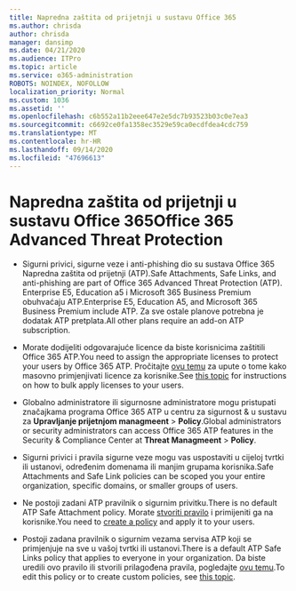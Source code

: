 ```yaml
---
title: Napredna zaštita od prijetnji u sustavu Office 365
ms.author: chrisda
author: chrisda
manager: dansimp
ms.date: 04/21/2020
ms.audience: ITPro
ms.topic: article
ms.service: o365-administration
ROBOTS: NOINDEX, NOFOLLOW
localization_priority: Normal
ms.custom: 1036
ms.assetid: ''
ms.openlocfilehash: c6b552a11b2eee647e2e5dc7b93523b03c0e7ea3
ms.sourcegitcommit: c6692ce0fa1358ec3529e59ca0ecdfdea4cdc759
ms.translationtype: MT
ms.contentlocale: hr-HR
ms.lasthandoff: 09/14/2020
ms.locfileid: "47696613"
---
```

# <a name="office-365-advanced-threat-protection"></a><span data-ttu-id="f2c80-102">Napredna zaštita od prijetnji u sustavu Office 365</span><span class="sxs-lookup"><span data-stu-id="f2c80-102">Office 365 Advanced Threat Protection</span></span>

- <span data-ttu-id="f2c80-103">Sigurni privici, sigurne veze i anti-phishing dio su sustava Office 365 Napredna zaštita od prijetnji (ATP).</span><span class="sxs-lookup"><span data-stu-id="f2c80-103">Safe Attachments, Safe Links, and anti-phishing are part of Office 365 Advanced Threat Protection (ATP).</span></span> <span data-ttu-id="f2c80-104">Enterprise E5, Education a5 i Microsoft 365 Business Premium obuhvaćaju ATP.</span><span class="sxs-lookup"><span data-stu-id="f2c80-104">Enterprise E5, Education A5, and Microsoft 365 Business Premium include ATP.</span></span> <span data-ttu-id="f2c80-105">Za sve ostale planove potrebna je dodatak ATP pretplata.</span><span class="sxs-lookup"><span data-stu-id="f2c80-105">All other plans require an add-on ATP subscription.</span></span>

- <span data-ttu-id="f2c80-106">Morate dodijeliti odgovarajuće licence da biste korisnicima zaštitili Office 365 ATP.</span><span class="sxs-lookup"><span data-stu-id="f2c80-106">You need to assign the appropriate licenses to protect your users by Office 365 ATP.</span></span> <span data-ttu-id="f2c80-107">Pročitajte [ovu temu](https://docs.microsoft.com/microsoft-365/admin/add-users/add-users) za upute o tome kako masovno primjenjivati licence za korisnike.</span><span class="sxs-lookup"><span data-stu-id="f2c80-107">See [this topic](https://docs.microsoft.com/microsoft-365/admin/add-users/add-users) for instructions on how to bulk apply licenses to your users.</span></span>

- <span data-ttu-id="f2c80-108">Globalno administratore ili sigurnosne administratore mogu pristupati značajkama programa Office 365 ATP u centru za sigurnost & u sustavu za **Upravljanje prijetnjom managmeent** \> **Policy**.</span><span class="sxs-lookup"><span data-stu-id="f2c80-108">Global administrators or security administrators can access Office 365 ATP features in the Security & Compliance Center at **Threat Managmeent** \> **Policy**.</span></span>

- <span data-ttu-id="f2c80-109">Sigurni privici i pravila sigurne veze mogu vas uspostaviti u cijeloj tvrtki ili ustanovi, određenim domenama ili manjim grupama korisnika.</span><span class="sxs-lookup"><span data-stu-id="f2c80-109">Safe Attachments and Safe Link policies can be scoped you your entire organization, specific domains, or smaller groups of users.</span></span>

- <span data-ttu-id="f2c80-110">Ne postoji zadani ATP pravilnik o sigurnim privitku.</span><span class="sxs-lookup"><span data-stu-id="f2c80-110">There is no default ATP Safe Attachment policy.</span></span> <span data-ttu-id="f2c80-111">Morate [stvoriti pravilo](https://docs.microsoft.com/microsoft-365/security/office-365-security/set-up-atp-safe-attachments-policies) i primijeniti ga na korisnike.</span><span class="sxs-lookup"><span data-stu-id="f2c80-111">You need to [create a policy](https://docs.microsoft.com/microsoft-365/security/office-365-security/set-up-atp-safe-attachments-policies) and apply it to your users.</span></span>

- <span data-ttu-id="f2c80-112">Postoji zadana pravilnik o sigurnim vezama servisa ATP koji se primjenjuje na sve u vašoj tvrtki ili ustanovi.</span><span class="sxs-lookup"><span data-stu-id="f2c80-112">There is a default ATP Safe Links policy that applies to everyone in your organization.</span></span> <span data-ttu-id="f2c80-113">Da biste uredili ovo pravilo ili stvorili prilagođena pravila, pogledajte [ovu temu](https://docs.microsoft.com/microsoft-365/security/office-365-security/set-up-atp-safe-links-policies).</span><span class="sxs-lookup"><span data-stu-id="f2c80-113">To edit this policy or to create custom policies, see [this topic](https://docs.microsoft.com/microsoft-365/security/office-365-security/set-up-atp-safe-links-policies).</span></span>
